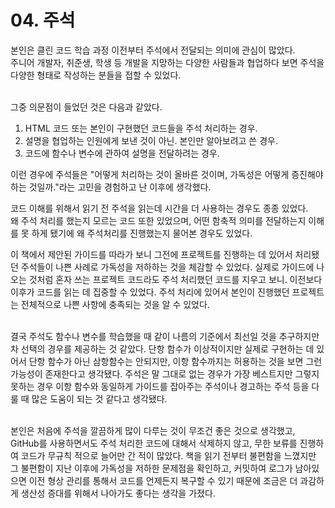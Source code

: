 # 04. 주석

본인은 클린 코드 학습 과정 이전부터 주석에서 전달되는 의미에 관심이 많았다.</br>
주니어 개발자, 취준생, 학생 등 개발을 지망하는 다양한 사람들과 협업하다 보면 주석을 다양한 형태로 작성하는 분들을 접할 수 있었다.</br></br>

그중 의문점이 들었던 것은 다음과 같았다.
1. HTML 코드 또는 본인이 구현했던 코드들을 주석 처리하는 경우.</br>
2. 설명을 협업하는 인원에게 보낸 것이 아닌. 본인만 알아보려고 쓴 경우.</br>
3. 코드에 함수나 변수에 관하여 설명을 전달하려는 경우. </br>

이런 경우에 주석들은 "어떻게 처리하는 것이 올바른 것이며, 가독성은 어떻게 증진해야 하는 것일까."라는 고민을 경험하고 난 이후에 생각했다.</br>

코드 이해를 위해서 읽기 전 주석을 읽는데 시간을 더 사용하는 경우도 종종 있었다.</br>
왜 주석 처리를 했는지 모르는 코드 또한 있었으며, 어떤 함축적 의미를 전달하는지 이해를 못 하게 됐기에 왜 주석처리를 진행했는지 물어본 경우도 있었다.</br>

이 책에서 제안된 가이드를 따라가 보니 그전에 프로젝트를 진행하는 데 있어서 처리됐던 주석들이 나쁜 사례로 가독성을 저하하는 것을 체감할 수 있었다. 실제로 가이드에 나오는 것처럼 혼자 쓰는 프로젝트 코드라도 주석 처리했던 코드를 지우고 보니. 이전보다 이후가 코드를 읽는 데 집중할 수 있었다. 주석 처리에 있어서 본인이 진행했던 프로젝트는 전체적으로 나쁜 사항에 충족되는 것을 알 수 있었다.</br></br>

결국 주석도 함수나 변수를 학습했을 때 같이 나름의 기준에서 최선일 것을 추구하지만 차 선택의 경우를 제공하는 것 같았다. 단항 함수가 이상적이지만 실제로 구현하는 데 있어서 단항 함수가 아닌 삼항함수는 안되지만, 이항 함수까지는 허용하는 것을 보면 그런 가능성이 존재한다고 생각됐다. 주석은 말 그대로 없는 경우가 가장 베스트지만 그렇지 못하는 경우 이항 함수와 동일하게 가이드를 잡아주는 주석이나 경고하는 주석 등을 다룰 때 많은 도움이 되는 것 같다고 생각됐다.</br></br>

본인은 처음에 주석을 깔끔하게 많이 다루는 것이 무조건 좋은 것으로 생각했고, GitHub를 사용하면서도 주석 처리한 코드에 대해서 삭제하지 않고, 무한 보류를 진행하여 코드가 무규칙 적으로 늘어만 간 적이 많았다. 책을 읽기 전부터 불편함을 느꼈지만 그 불편함이 지난 이후에 가독성을 저하한 문제점을 확인하고, 커밋하여 로그가 남아있으면 이전 형상 관리를 통해서 코드를 언제든지 복구할 수 있기 때문에 조금은 더 과감하게 생산성 증대를 위해서 나아가도 좋다는 생각을 가졌다.
